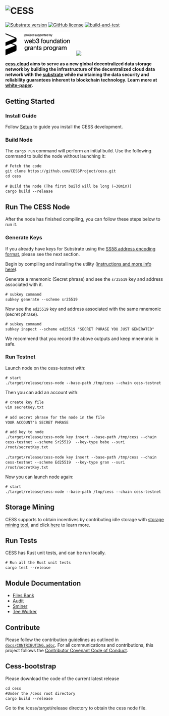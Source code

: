 # ![CESS](https://raw.githubusercontent.com/Cumulus2021/W3F-illustration/main/banner5.png)

[![Substrate version](https://img.shields.io/badge/Substrate-3.0.0-blue?logo=Parity%20Substrate)](https://substrate.dev/) [![GitHub license](https://img.shields.io/badge/license-GPL3%2FApache2-blue)](#LICENSE)
[![build-and-test](https://github.com/CESSProject/cess/actions/workflows/build-and-test.yml/badge.svg)](https://github.com/CESSProject/cess/actions/workflows/build-and-test.yml)


<a href='https://web3.foundation/'><img width='205' alt='web3f_grants_badge.png' src='https://github.com/heyworld88/gitskills/blob/main/web3f_grants_badge.png'></a>&nbsp;&nbsp;&nbsp;&nbsp;&nbsp;<a href='https://builders.parity.io/'><img width='240' src='https://user-images.githubusercontent.com/15166250/219302289-c2187f64-b0d8-46cc-a953-74d13267d7db.png'></a>

  
**[cess.cloud](http://cess.cloud/) aims to serve as a new global decentralized data storage network by building the infrastructure of the decentralized cloud data network with the [substrate](https://substrate.dev/) while maintaining the data security and reliability guarantees inherent to blockchain technology. Learn more at [white-paper](https://github.com/CESSProject/Whitepaper).** 

## Getting Started


### Install Guide

Follow [Setup](docs/setup.md) to guide you install the CESS development.

### Build Node

The `cargo run` command will perform an initial build. Use the following command to build the node without launching it:

```
# Fetch the code
git clone https://github.com/CESSProject/cess.git
cd cess

# Build the node (The first build will be long (~30min))
cargo build --release
```

## Run The CESS Node


After the node has finished compiling, you can follow these steps below to run it. 

### Generate Keys

If you already have keys for Substrate using the [SS58 address encoding format](https://docs.substrate.io/v3/advanced/ss58/), please see the next section.

Begin by compiling and installing the utility ([instructions and more info here](https://substrate.dev/docs/en/knowledgebase/integrate/subkey)). 

Generate a mnemonic (Secret phrase) and see the `sr25519` key and address associated with it.

```
# subkey command
subkey generate --scheme sr25519
```

Now see the `ed25519` key and address associated with the same mnemonic (secret phrase).

```
# subkey command
subkey inspect --scheme ed25519 "SECRET PHRASE YOU JUST GENERATED"
```

We recommend that you record the above outputs and keep mnemonic in safe.

### Run Testnet

Launch node on the cess-testnet with:

```
# start
./target/release/cess-node --base-path /tmp/cess --chain cess-testnet
```

Then you can add an account with:

```
# create key file
vim secretKey.txt

# add secret phrase for the node in the file
YOUR ACCOUNT'S SECRET PHRASE
```

```
# add key to node
./target/release/cess-node key insert --base-path /tmp/cess --chain cess-testnet --scheme Sr25519  --key-type babe --suri /root/secretKey.txt

./target/release/cess-node key insert --base-path /tmp/cess --chain cess-testnet --scheme Ed25519  --key-type gran --suri /root/secretKey.txt
```

Now you can launch node again:

```
# start
./target/release/cess-node --base-path /tmp/cess --chain cess-testnet
```

## Storage Mining

CESS supports to obtain incentives by contributing idle storage with [storage mining tool](https://github.com/CESSProject/storage-mining-tool), and click [here](https://github.com/CESSProject/cess/tree/main/docs/designs-of-storage-mining.md) to learn more.

## Run Tests

CESS has Rust unit tests, and can be run locally.

```
# Run all the Rust unit tests
cargo test --release
```

## Module Documentation

* [Files Bank](c-pallets/file-bank)
* [Audit](c-pallets/audit)
* [Sminer](c-pallets/sminer)
* [Tee Worker](c-pallets/tee-worker)

## Contribute

Please follow the contribution guidelines as outlined in [`docs/CONTRIBUTING.adoc`](docs/CONTRIBUTING.adoc). For all communications and contributions, this project follows the [Contributor Covenant Code of Conduct](docs/CODE_OF_CONDUCT.md).

## Cess-bootstrap

Please download the code of the current latest release
```
cd cess
#Under the /cess root directory
cargo build --release
```
Go to the /cess/target/release directory to obtain the cess node file.
